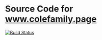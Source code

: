 # Source Code for www.colefamily.page

[![Build Status](https://travis-ci.org/coleslawbrakers/www.colefamily.page-src.svg?branch=master)](https://travis-ci.org/coleslawbrakers/www.colefamily.page-src)


